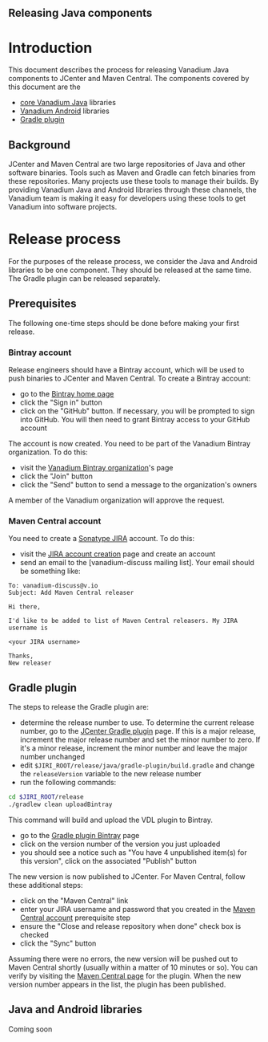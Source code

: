 Releasing Java components
-------------------------

# Introduction

This document describes the process for releasing Vanadium Java components to
JCenter and Maven Central. The components covered by this document are the

* [core Vanadium Java] libraries
* [Vanadium Android] libraries
* [Gradle plugin]

## Background

JCenter and Maven Central are two large repositories of Java and other software
binaries. Tools such as Maven and Gradle can fetch binaries from these
repositories. Many projects use these tools to manage their builds. By providing
Vanadium Java and Android libraries through these channels, the Vanadium team is
making it easy for developers using these tools to get Vanadium into software
projects.

# Release process

For the purposes of the release process, we consider the Java and Android
libraries to be one component. They should be released at the same time. The
Gradle plugin can be released separately.

## Prerequisites

The following one-time steps should be done before making your first release.

### Bintray account

Release engineers should have a Bintray account, which will be used to push
binaries to JCenter and Maven Central. To create a Bintray account:

* go to the [Bintray home page]
* click the "Sign in" button
* click on the "GitHub" button. If necessary, you will be prompted to sign into
  GitHub. You will then need to grant Bintray access to your GitHub account

The account is now created. You need to be part of the Vanadium Bintray
organization. To do this:

* visit the [Vanadium Bintray organization]'s page
* click the "Join" button
* click the "Send" button to send a message to the organization's owners

A member of the Vanadium organization will approve the request.

### Maven Central account

You need to create a [Sonatype JIRA] account. To do this:

* visit the [JIRA account creation] page and create an account
* send an email to the [vanadium-discuss mailing list]. Your email should be
  something like:

```
To: vanadium-discuss@v.io
Subject: Add Maven Central releaser

Hi there,

I'd like to be added to list of Maven Central releasers. My JIRA username is

<your JIRA username>

Thanks,
New releaser
```

## Gradle plugin

The steps to release the Gradle plugin are:

* determine the release number to use. To determine the current release number,
  go to the [JCenter Gradle plugin] page. If this is a major release, increment the
  major release number and set the minor number to zero. If it's a minor
  release, increment the minor number and leave the major number unchanged
* edit `$JIRI_ROOT/release/java/gradle-plugin/build.gradle` and change the
  `releaseVersion` variable to the new release number
* run the following commands:

```sh
cd $JIRI_ROOT/release
./gradlew clean uploadBintray
```

This command will build and upload the VDL plugin to Bintray.

* go to the [Gradle plugin Bintray] page
* click on the version number of the version you just uploaded
* you should see a notice such as "You have 4 unpublished item(s) for this
  version", click on the associated "Publish" button

The new version is now published to JCenter. For Maven Central, follow these
additional steps:

* click on the "Maven Central" link
* enter your JIRA username and password that you created in the [Maven
  Central account](#maven-central-account) prerequisite step
* ensure the "Close and release repository when done" check box is checked
* click the "Sync" button

Assuming there were no errors, the new version will be pushed out to Maven
Central shortly (usually within a matter of 10 minutes or so). You can verify by
visiting the [Maven Central page] for the plugin. When the new version number
appears in the list, the plugin has been published.

## Java and Android libraries

Coming soon

[core vanadium Java]: https://github.com/vanadium/java/tree/master/lib
[Vanadium Android]: https://github.com/vanadium/java/tree/master/android-lib
[Gradle plugin]: https://github.com/vanadium/java/tree/master/gradle-plugin
[Bintray home page]: https://bintray.com/
[Vanadium Bintray organization]: https://bintray.com/vanadium
[Sonatype JIRA]: https://issues.sonatype.org/
[JIRA account creation]: https://issues.sonatype.org/secure/Signup!default.jspa
[vanadium-dicuss mailing list]: mailto:vanadium-discuss@v.io
[JCenter Gradle plugin]: https://jcenter.bintray.com/io/v/gradle-plugin/
[Gradle plugin Bintray]: https://bintray.com/vanadium/io.v/gradle-plugin/view
[Maven Central page]: https://repo1.maven.org/maven2/io/v/gradle-plugin/
